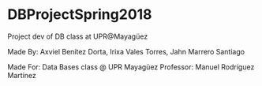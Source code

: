 # DBProjectSpring2018
Project dev of DB class at UPR@Mayagüez

Made By:
Axviel Benítez Dorta, 
Irixa Vales Torres, 
Jahn Marrero Santiago

Made For:
Data Bases class @ UPR Mayagüez
Professor: Manuel Rodríguez Martínez
